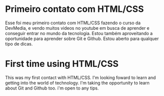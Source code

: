 # Primeiro contato com HTML/CSS

Esse foi meu primeiro contato com HTML/CSS fazendo o curso da DevMedia, e vendo muitos videos no youtube
em busca de aprender e conseguir entrar no mundo da tecnologia.
Estou também aproveitando a oportunidade para aprender sobre Git e Github.
Estou aberto para qualquer tipo de dicas.



# First time using HTML/CSS


This was my first contact with HTML/CSS. 
I'm looking foward to learn and getting into the world of technology.
I'm taking the opportunity to learn about Git and Github too.
i'm open to any tips. 
